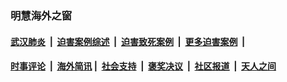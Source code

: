 
### 明慧海外之窗

####  [武汉肺炎](indexes/365.md?t=01152000) &nbsp;|&nbsp;  [迫害案例综述](indexes/328.md?t=01152000) &nbsp;|&nbsp; [迫害致死案例](indexes/277.md?t=01152000)  &nbsp;|&nbsp; [更多迫害案例](indexes/81.md?t=01152000)  &nbsp;|&nbsp; 
####  [时事评论](indexes/251.md?t=01152000) &nbsp;|&nbsp; [海外简讯](indexes/245.md?t=01152000)&nbsp;|&nbsp;  [社会支持](indexes/140.md?t=01152000) &nbsp;|&nbsp; [褒奖决议](indexes/282.md?t=01152000) &nbsp;|&nbsp; [社区报道](indexes/91.md?t=01152000)  &nbsp;|&nbsp; [天人之间](indexes/78.md?t=01152000) 

